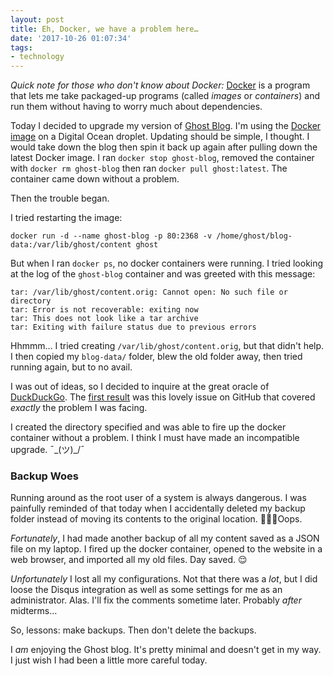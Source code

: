 ```yaml
---
layout: post
title: Eh, Docker, we have a problem here…
date: '2017-10-26 01:07:34'
tags:
- technology
---
```


*Quick note for those who don't know about Docker:* [Docker](https://www.docker.com/what-docker) is a program that lets me take packaged-up programs (called _images_ or _containers_) and run them without having to worry much about dependencies.

Today I decided to upgrade my version of [Ghost Blog](https://ghost.org/). I'm using the [Docker image](https://hub.docker.com/_/ghost/) on a Digital Ocean droplet. Updating should be simple, I thought. I would take down the blog then spin it back up again after pulling down the latest Docker image. I ran `docker stop ghost-blog`, removed the container with `docker rm ghost-blog` then ran `docker pull ghost:latest`. The container came down without a problem.

Then the trouble began.

I tried restarting the image:

    docker run -d --name ghost-blog -p 80:2368 -v /home/ghost/blog-data:/var/lib/ghost/content ghost

But when I ran `docker ps`, no docker containers were running. I tried looking at the log of the `ghost-blog` container and was greeted with this message:

    tar: /var/lib/ghost/content.orig: Cannot open: No such file or directory
    tar: Error is not recoverable: exiting now
    tar: This does not look like a tar archive
    tar: Exiting with failure status due to previous errors

Hhmmm… I tried creating `/var/lib/ghost/content.orig`, but that didn't help. I then copied my `blog-data/` folder, blew the old folder away, then tried running again, but to no avail.

I was out of ideas, so I decided to inquire at the great oracle of [DuckDuckGo](https://duckduckgo.com/?q=docker+ghost+tar%3A+%2Fvar%2Flib%2Fghost%2Fcontent.orig%3A+Cannot+open%3A+No+such+file+or+directory+tar%3A+Error+is+not+recoverable%3A+exiting+now+tar%3A+This+does+not+look+like+a+tar+archive+tar%3A+Exiting+with+failure+status+due+to+previous+errors&bext=msl&atb=v43-6_s&ia=web). The [first result](https://github.com/docker-library/ghost/issues/69) was this lovely issue on GitHub that covered *exactly* the problem I was facing.

I created the directory specified and was able to fire up the docker container without a problem. I think I must have made an incompatible upgrade. ¯\_(ツ)_/¯

### Backup Woes

Running around as the root user of a system is always dangerous. I was painfully reminded of that today when I accidentally deleted my backup folder instead of moving its contents to the original location. 🤦🏻‍♂️Oops.

*Fortunately*, I had made another backup of all my content saved as a JSON file on my laptop. I fired up the docker container, opened to the website in a web browser, and imported all my old files. Day saved. 😌

*Unfortunately* I lost all my configurations. Not that there was a *lot*, but I did loose the Disqus integration as well as some settings for me as an administrator. Alas. I'll fix the comments sometime later. Probably *after* midterms…

So, lessons: make backups. Then don't delete the backups.

I *am* enjoying the Ghost blog. It's pretty minimal and doesn't get in my way. I just wish I had been a little more careful today.